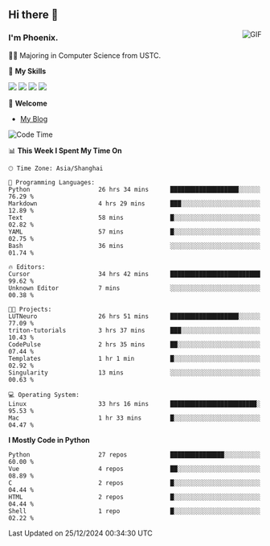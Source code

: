 ## Hi there 👋
<img align="right" alt="GIF" src="https://raw.githubusercontent.com/JoeyBling/JoeyBling/master/pic/pusheencode.gif" />

### I'm Phoenix.

👨‍🎓 Majoring in Computer Science from USTC.

🌟 **My Skills**

![](https://img.shields.io/badge/-Python-3e74a2?style=flat-square&logo=Python&logoColor=fff)
![](https://img.shields.io/badge/-C++-9f62a5?style=flat&logo=cplusplus&logoColor=white)
![](https://img.shields.io/badge/-Linux-185886?style=flat-square&logo=Linux&logoColor=fff)
![](https://img.shields.io/badge/-Rust-ff4136?style=flat-square&logo=Rust&logoColor=fff)

💬 **Welcome**

- [My Blog](https://ysy-phoenix.github.io/)

<!--START_SECTION:waka-->
![Code Time](http://img.shields.io/badge/Code%20Time-1%2C067%20hrs%2052%20mins-blue)

📊 **This Week I Spent My Time On** 

```text
🕑︎ Time Zone: Asia/Shanghai

💬 Programming Languages: 
Python                   26 hrs 34 mins      ███████████████████░░░░░░   76.29 % 
Markdown                 4 hrs 29 mins       ███░░░░░░░░░░░░░░░░░░░░░░   12.89 % 
Text                     58 mins             █░░░░░░░░░░░░░░░░░░░░░░░░   02.82 % 
YAML                     57 mins             █░░░░░░░░░░░░░░░░░░░░░░░░   02.75 % 
Bash                     36 mins             ░░░░░░░░░░░░░░░░░░░░░░░░░   01.74 % 

🔥 Editors: 
Cursor                   34 hrs 42 mins      █████████████████████████   99.62 % 
Unknown Editor           7 mins              ░░░░░░░░░░░░░░░░░░░░░░░░░   00.38 % 

🐱‍💻 Projects: 
LUTNeuro                 26 hrs 51 mins      ███████████████████░░░░░░   77.09 % 
triton-tutorials         3 hrs 37 mins       ███░░░░░░░░░░░░░░░░░░░░░░   10.43 % 
CodePulse                2 hrs 35 mins       ██░░░░░░░░░░░░░░░░░░░░░░░   07.44 % 
Templates                1 hr 1 min          █░░░░░░░░░░░░░░░░░░░░░░░░   02.92 % 
Singularity              13 mins             ░░░░░░░░░░░░░░░░░░░░░░░░░   00.63 % 

💻 Operating System: 
Linux                    33 hrs 16 mins      ████████████████████████░   95.53 % 
Mac                      1 hr 33 mins        █░░░░░░░░░░░░░░░░░░░░░░░░   04.47 % 
```

**I Mostly Code in Python** 

```text
Python                   27 repos            ███████████████░░░░░░░░░░   60.00 % 
Vue                      4 repos             ██░░░░░░░░░░░░░░░░░░░░░░░   08.89 % 
C                        2 repos             █░░░░░░░░░░░░░░░░░░░░░░░░   04.44 % 
HTML                     2 repos             █░░░░░░░░░░░░░░░░░░░░░░░░   04.44 % 
Shell                    1 repo              █░░░░░░░░░░░░░░░░░░░░░░░░   02.22 % 
```




 Last Updated on 25/12/2024 00:34:30 UTC
<!--END_SECTION:waka-->

<!--
**ysy-phoenix/ysy-phoenix** is a ✨ _special_ ✨ repository because its `README.md` (this file) appears on your GitHub profile.

Here are some ideas to get you started:

- 🔭 I’m currently working on ...
- 🌱 I’m currently learning ...
- 👯 I’m looking to collaborate on ...
- 🤔 I’m looking for help with ...
- 💬 Ask me about ...
- 📫 How to reach me: ...
- 😄 Pronouns: ...
- ⚡ Fun fact: ...
-->
